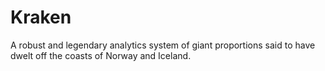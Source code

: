 # Kraken

A robust and legendary analytics system of giant proportions said to have dwelt off the coasts of Norway and Iceland.


